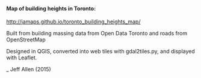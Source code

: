 #### Map of building heights in Toronto:

http://jamaps.github.io/toronto_building_heights_map/

Built from building massing data from Open Data Toronto and roads from OpenStreetMap 

Designed in QGIS, converted into web tiles with gdal2tiles.py, and displayed with Leaflet.

_ Jeff Allen (2015)
